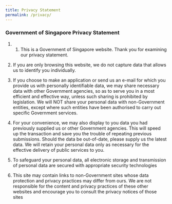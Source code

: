 ```yaml
---
title: Privacy Statement
permalink: /privacy/
---
```

### **Government of Singapore Privacy Statement**

1. 1.  This is a Government of Singapore website. Thank you for examining our privacy statement.
    
2.  If you are only browsing this website, we do not capture data that allows us to identify you individually.
    
3.  If you choose to make an application or send us an e-mail for which you provide us with personally identifiable data, we may share necessary data with other Government agencies, so as to serve you in a most efficient and effective way, unless such sharing is prohibited by legislation. We will NOT share your personal data with non-Government entities, except where such entities have been authorised to carry out specific Government services.
    
4.  For your convenience, we may also display to you data you had previously supplied us or other Government agencies. This will speed up the transaction and save you the trouble of repeating previous submissions. Should the data be out-of-date, please supply us the latest data. We will retain your personal data only as necessary for the effective delivery of public services to you.
    
5.  To safeguard your personal data, all electronic storage and transmission of personal data are secured with appropriate security technologies
    
6.  This site may contain links to non-Government sites whose data protection and privacy practices may differ from ours. We are not responsible for the content and privacy practices of these other websites and encourage you to consult the privacy notices of those sites